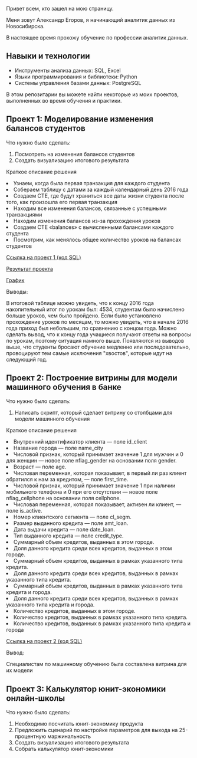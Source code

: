 Привет всем, кто зашел на мою страницу.
<p> Меня зовут Александр Егоров, я начинающий аналитик данных из Новосибирска.<p>
В настоящее время прохожу обучение по профессии аналитик данных.

## Навыки и технологии
- Инструменты анализа данных: SQL, Excel
- Языки программирования и библиотеки: Python
- Системы управления базами данных: PostgreSQL

В этом репозитарии вы можете найти некоторые из моих проектов, выполненных во время обучения и практики.
## Проект 1: Моделирование изменения балансов студентов
<p>Что нужно было сделать:<p>
<ol>
  <li>Посмотреть на изменения балансов студентов </li>
  <li>Создать визуализацию итогового результата </li>
</ol>
<p>Краткое описание решения <p>
  <li>Узнаем, когда была первая транзакция для каждого студента</li>
  <li>Собераем таблицу с датами за каждый календарный день 2016 года</li>
  <li>Создаем CTE, где будут храниться все даты жизни студента после того, как произошла его первая транзакция</li>
  <li>Находим все изменения балансов, связанные с успешными транзакциями</li>
  <li>Находим изменения балансов из-за прохождения уроков</li>
  <li>Создаем CTE «balances» с вычисленными балансами каждого студента</li>
  <li>Посмотрим, как менялось общее количество уроков на балансах студентов</li>
<p>
<p>  <a href="https://github.com/Alexx-andr/My-porfolio/blob/main/%D0%9A%D0%BE%D0%B4%20SQL%20%D0%B4%D0%BB%D1%8F%20%D0%BF%D1%80%D0%BE%D0%B5%D0%BA%D1%82%201.txt">Ссылка на проект 1 (код SQL)</a> <p>
<p>
<p>  <a href="https://github.com/Alexx-andr/My-porfolio/blob/main/%D0%BF%D1%80%D0%BE%D0%B5%D0%BA%D1%82%201%20(1).xlsx">Результат проекта</a> <p>
<p>
<p>  <a href="https://github.com/Alexx-andr/My-porfolio/blob/main/%D0%BF%D1%80%D0%BE%D0%B5%D0%BA%D1%82%201.png">График</a> <p>

Выводы:

В итоговой таблице можно увидеть, что к концу 2016 года накопительный итог по урокам был: 4534, студентам было начислено больше уроков, чем было пройдено. Если было установлено прохождение уроков по месяцам, то можно увидеть, что в начале 2016 года приход был небольшим, по сравнению с концом года. Можно сделать вывод, что к концу года учащиеся получают ответы на вопросы по урокам, поэтому ситуация намного выше. Появляются из выводов выше, что студенты бросают обучение медленно или последовательно, провоцируют тем самые исключения "хвостов", которые идут на следующий год.
## Проект 2: Построение витрины для модели машинного обучения в банке
<p>Что нужно было сделать:<p>
<ol>
  <li>Написать скрипт, который сделает витрину со столбцами для модели машинного обучения </li>
</ol>
<p>Краткое описание решения <p>
 <li>Внутренний идентификатор клиента — поле id_client</li>
 <li>Название города — поле name_city</li>
<li>Числовой признак, который принимает значение 1 для мужчин и 0 для женщин — новое поле nflag_gender на основании поля gender.</li>
<li>Возраст — поле age.</li>
<li>Числовая переменная, которая показывает, в первый ли раз клиент обратился к нам за кредитом, — поле first_time.</li>
<li>Числовой признак, который принимает значение 1 при наличии мобильного телефона и 0 при его отсутствии — новое поле nflag_cellphone на основании поля cellphone.</li>
<li>Числовая переменная, которая показывает, активен ли клиент, — поле is_active.</li>
<li>Номер клиентского сегмента — поле cl_segm.</li>
<li>Размер выданного кредита — поле amt_loan.</li>
<li>Дата выдачи кредита — поле date_loan.</li>
<li>Тип выданного кредита — поле credit_type.</li>
<li>Суммарный объем кредитов, выданных в этом городе.</li>
<li>Доля данного кредита среди всех кредитов, выданных в этом городе.</li>
<li>Суммарный объем кредитов, выданных в рамках указанного типа кредита.</li>
<li>Доля данного кредита среди всех кредитов, выданных в рамках указанного типа кредита.</li>
<li>Суммарный объем кредитов, выданных в рамках указанного типа кредита и города.</li>
<li>Доля данного кредита среди всех кредитов, выданных в рамках указанного типа кредита и города.</li>
<li>Количество кредитов, выданных в этом городе.</li>
<li>Количество кредитов, выданных в рамках указанного типа кредита.</li>
<li>Количество кредитов, выданных в рамках указанного типа кредита и города</li>
<p>
<p>  <a href="https://github.com/Alexx-andr/My-porfolio/blob/main/%D0%9F%D1%80%D0%BE%D0%B5%D0%BA%D1%82%202%20(%D0%BA%D0%BE%D0%B4%20SQL).txt">Ссылка на проект 2 (код SQL)</a> <p>
Вывод:

Специалистам по машинному обучению была составлена витрина для их модели

## Проект 3: Калькулятор юнит-экономики онлайн-школы
<p>Что нужно было сделать:<p>
<ol>
  <li>Необходимо посчитать юнит-экономику продукта </li>
  <li>Предложить сценарий по настройке параметров для выхода на 25-процентную маржинальность</li>
  <li>Создать визуализацию итогового результата </li>
  <li>Cобрать калькулятор юнит-экономики</li>
</ol>
